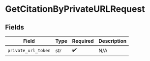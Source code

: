 # GetCitationByPrivateURLRequest


## Fields

| Field               | Type                | Required            | Description         |
| ------------------- | ------------------- | ------------------- | ------------------- |
| `private_url_token` | *str*               | :heavy_check_mark:  | N/A                 |